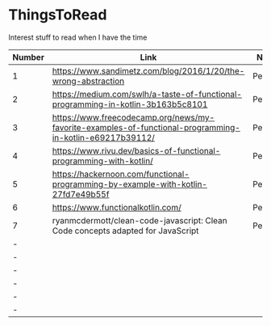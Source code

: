 # ThingsToRead
Interest stuff to read when I have the time

| Number | Link | Notes |
| ------------- | ------------- | ------------- |
| 1 | https://www.sandimetz.com/blog/2016/1/20/the-wrong-abstraction  | Pending  |
| 2 | https://medium.com/swlh/a-taste-of-functional-programming-in-kotlin-3b163b5c8101 | Pending |
| 3 | https://www.freecodecamp.org/news/my-favorite-examples-of-functional-programming-in-kotlin-e69217b39112/ | Pending |
| 4 | https://www.rivu.dev/basics-of-functional-programming-with-kotlin/ | Pending |
| 5 | https://hackernoon.com/functional-programming-by-example-with-kotlin-27fd7e49b55f | Pending |
| 6 | https://www.functionalkotlin.com/ | Pending |
| 7 | ryanmcdermott/clean-code-javascript: Clean Code concepts adapted for JavaScript | Pending |
| - |  |  |
| - |  |  |
| - |  |  |
| - |  |  |
| - |  |  |
| - |  |  |
